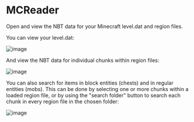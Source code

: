 # MCReader

Open and view the NBT data for your Minecraft level.dat and region files.


You can view your level.dat:

![image](https://user-images.githubusercontent.com/12057628/228602075-7c3e3290-7335-4adc-97eb-7cb3a033e826.png)


And view the NBT data for individual chunks within region files:

![image](https://user-images.githubusercontent.com/12057628/228604311-ce633134-7206-4e2a-a4a9-f7bb43bfc371.png)


You can also search for items in block entities (chests) and in regular entities (mobs). This can be done by selecting one or more chunks within a loaded region file, or by using the "search folder" button to search each chunk in every region file in the chosen folder:

![image](https://user-images.githubusercontent.com/12057628/228606359-ced674c8-0179-483f-ba49-24c64c7a36d5.png)
